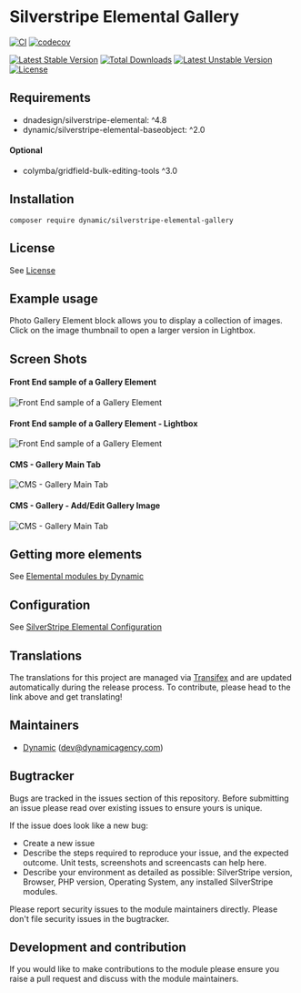 # Silverstripe Elemental Gallery

[![CI](https://github.com/dynamic/silverstripe-elemental-gallery/actions/workflows/ci.yml/badge.svg)](https://github.com/dynamic/silverstripe-elemental-gallery/actions/workflows/ci.yml)
[![codecov](https://codecov.io/gh/dynamic/silverstripe-elemental-gallery/branch/master/graph/badge.svg)](https://codecov.io/gh/dynamic/silverstripe-elemental-gallery)

[![Latest Stable Version](https://poser.pugx.org/dynamic/silverstripe-elemental-gallery/v/stable)](https://packagist.org/packages/dynamic/silverstripe-elemental-gallery)
[![Total Downloads](https://poser.pugx.org/dynamic/silverstripe-elemental-gallery/downloads)](https://packagist.org/packages/dynamic/silverstripe-elemental-gallery)
[![Latest Unstable Version](https://poser.pugx.org/dynamic/silverstripe-elemental-gallery/v/unstable)](https://packagist.org/packages/dynamic/silverstripe-elemental-gallery)
[![License](https://poser.pugx.org/dynamic/silverstripe-elemental-gallery/license)](https://packagist.org/packages/dynamic/silverstripe-elemental-gallery)

## Requirements

* dnadesign/silverstripe-elemental: ^4.8
* dynamic/silverstripe-elemental-baseobject: ^2.0

#### Optional

* colymba/gridfield-bulk-editing-tools ^3.0

## Installation

`composer require dynamic/silverstripe-elemental-gallery`

## License

See [License](license.md)

## Example usage

Photo Gallery Element block allows you to display a collection of images. Click on the image thumbnail to open a larger version in Lightbox.

## Screen Shots

#### Front End sample of a Gallery Element
![Front End sample of a Gallery Element](./readme-images/gallery-block-sample.jpg)

#### Front End sample of a Gallery Element - Lightbox
![Front End sample of a Gallery Element](./readme-images/gallery-block-sample-lightbox.jpg)

#### CMS - Gallery Main Tab
![CMS - Gallery Main Tab](./readme-images/gallery-block-cms.jpg)

#### CMS - Gallery - Add/Edit Gallery Image
![CMS - Gallery Main Tab](./readme-images/gallery-block-cms-add-image.jpg)


## Getting more elements

See [Elemental modules by Dynamic](https://github.com/dynamic/silverstripe-elemental-blocks#getting-more-elements)

## Configuration

See [SilverStripe Elemental Configuration](https://github.com/dnadesign/silverstripe-elemental#configuration)

## Translations

The translations for this project are managed via [Transifex](https://www.transifex.com/dynamicagency/silverstripe-elemental-gallery/)
and are updated automatically during the release process. To contribute, please head to the link above and get
translating!

## Maintainers

 *  [Dynamic](http://www.dynamicagency.com) (<dev@dynamicagency.com>)

## Bugtracker
Bugs are tracked in the issues section of this repository. Before submitting an issue please read over
existing issues to ensure yours is unique.

If the issue does look like a new bug:

 - Create a new issue
 - Describe the steps required to reproduce your issue, and the expected outcome. Unit tests, screenshots
 and screencasts can help here.
 - Describe your environment as detailed as possible: SilverStripe version, Browser, PHP version,
 Operating System, any installed SilverStripe modules.

Please report security issues to the module maintainers directly. Please don't file security issues in the bugtracker.

## Development and contribution
If you would like to make contributions to the module please ensure you raise a pull request and discuss with the module maintainers.
